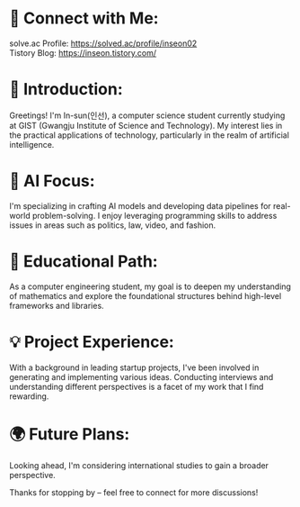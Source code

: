 # 🔗 Connect with Me:  
solve.ac Profile: https://solved.ac/profile/inseon02  
Tistory Blog: https://inseon.tistory.com/

# 👋 Introduction:  
Greetings! I'm In-sun(인선), a computer science student currently studying at GIST (Gwangju Institute of Science and Technology). My interest lies in the practical applications of technology, particularly in the realm of artificial intelligence.

# 🧠 AI Focus:  
I'm specializing in crafting AI models and developing data pipelines for real-world problem-solving. I enjoy leveraging programming skills to address issues in areas such as politics, law, video, and fashion.

# 🚀 Educational Path:  
As a computer engineering student, my goal is to deepen my understanding of mathematics and explore the foundational structures behind high-level frameworks and libraries.

# 💡 Project Experience:  
With a background in leading startup projects, I've been involved in generating and implementing various ideas. Conducting interviews and understanding different perspectives is a facet of my work that I find rewarding.

# 🌍 Future Plans:  
Looking ahead, I'm considering international studies to gain a broader perspective.

Thanks for stopping by – feel free to connect for more discussions!
